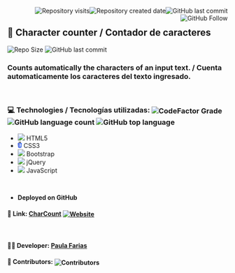 <!--Create Badges on https://pufler.dev/git-badges/ and https://shields.io/category/social-->

<a href="https://github.com/pauladanielafarias"><img alt="GitHub last commit" align="right" src="https://img.shields.io/github/last-commit/pauladanielafarias/charcount?style=social&logo=github&label=Updated"></a> <img alt="Repository created date" align="right" src="https://badges.pufler.dev/created/pauladanielafarias/charcount?style=social&color=black&logo=github"> <img alt="Repository visits" align="right" src="https://badges.pufler.dev/visits/pauladanielafarias/charcount?style=social&color=purple&logo=github"> <a src="https://github.com/pauladanielafarias/?tab=follow"><img alt="GitHub Follow" align="right" src="https://img.shields.io/github/followers/pauladanielafarias?label=Follow&style=social"></a> 
<br>


## :abacus: Character counter / Contador de caracteres
<img alt="Repo Size" src="https://img.shields.io/github/repo-size/pauladanielafarias/charcount?style=flat&logo=github">  <img alt="GitHub last commit" src="https://img.shields.io/github/last-commit/pauladanielafarias/charcount">

### Counts automatically the characters of an input text. / Cuenta automaticamente los caracteres del texto ingresado.

<br>

### :computer: Technologies / Tecnologías utilizadas: <img align="center" alt="CodeFactor Grade" src="https://img.shields.io/codefactor/grade/github/pauladanielafarias/charcount/master?&logo=codefactor&logoColor=green"> <img align="center" alt="GitHub language count" src="https://img.shields.io/github/languages/count/pauladanielafarias/charcount">  <img alt="GitHub top language" align="center" src="https://img.shields.io/github/languages/top/pauladanielafarias/charcount">

- <img width="2%" src="https://www.vectorlogo.zone/logos/w3_html5/w3_html5-icon.svg"> HTML5
- <img width="2%" src="https://github.com/pauladanielafarias/pauladanielafarias/blob/master/images/css3-sm.png"> CSS3
- <img width="2%" src="https://www.vectorlogo.zone/logos/getbootstrap/getbootstrap-icon.svg"> Bootstrap
- <img width="2%" src="https://www.vectorlogo.zone/logos/jquery/jquery-vertical.svg"> jQuery
- <img width="2%" src="https://www.vectorlogo.zone/logos/javascript/javascript-icon.svg"> JavaScript
<br>
    
- **Deployed on GitHub** 

<!--Create Badge on https://shields.io/category/monitoring-->
#### :link: **Link:** [CharCount]( https://pauladanielafarias.github.io/charcount/) <a href=" https://pauladanielafarias.github.io/charcount/"> <img align="center" alt="Website" src="https://img.shields.io/website?down_message=offline&label=%20&logo=google-chrome&logoColor=white&up_color=blue&up_message=online&url=https://pauladanielafarias.github.io/charcount/"> </a>
<br>


#### :woman_technologist: **Developer:** [Paula Farias](https://linkedin.com/in/paulafarias)

#### :busts_in_silhouette: Contributors: <img alt="Contributors" align="center" src="https://badges.pufler.dev/contributors/pauladanielafarias/charcount?size=50&padding=5&bots=true">

